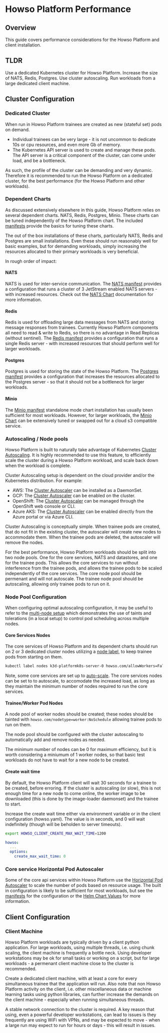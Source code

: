 # Howso Platform Performance

## Overview

This guide covers performance considerations for the Howso Platform and client installation. 

## TLDR
Use a dedicated Kubernetes cluster for Howso Platform.  Increase the size of NATS, Redis, Postgres.  Use cluster autoscaling.  Run workloads from a large dedicated client machine.

## Cluster Configuration

### Dedicated Cluster

When run in Howso Platform trainees are created as new (stateful set) pods on demand.  
- Individual trainees can be very large - it is not uncommon to dedicate 10s or cpu resources, and even more Gb of memory.  
- The Kubernetes API server is used to create and manage these pods.  The API server is a critical component of the cluster, can come under load, and be a bottleneck.

As such, the profile of the cluster can be demanding and very dynamic.  Therefore it is recommended to run the Howso Platform on a dedicated cluster, for the best performance (for the Howso Platform and other workloads).


### Dependent Charts

As discussed extensively elsewhere in this guide, Howso Platform relies on several dependent charts.  NATS, Redis, Postgres, Minio.  These charts can be tuned independently of the Howso Platform chart.  The included [manifests](./manifests) provide the basics for tuning these charts.

The out of the box installations of these charts, particularly NATS, Redis and Postgres are small installations.  Even these should run reasonably well for basic examples, but for demanding workloads, simply increasing the resources allocated to their primary workloads is very beneficial. 

In rough order of impact:

#### NATS

NATS is used for inter-service communication.  The [NATS manifest](./manifests/nats.yaml) provides a configuration that runs a cluster of 3 JetStream enabled NATS servers - with increased resources.  Check out the [NATS Chart](https://github.com/nats-io/k8s/tree/main/helm/charts/nats) documentation for more information.

#### Redis

Redis is used for offloading large data messages from NATS and storing message responses from trainees.  Currently Howso Platform components all need to read & write to Redis, so there is no advantage in Read Replicas (without sentinel).  The [Redis manifest](./manifests/redis.yaml) provides a configuration that runs a single Redis server - with increased resources that should perform well for larger workloads.

#### Postgres

Postgres is used for storing the state of the Howso Platform.  The [Postgres manifest](./manifests/postgres.yaml) provides a configuration that increases the resources allocated to the Postgres server - so that it should not be a bottleneck for larger workloads.

#### Minio

The [Minio manifest](./manifests/minio.yaml) standalone mode chart installation has usually been sufficient for most workloads.  However, for larger workloads, the [Minio Chart](https://github.com/minio/minio/blob/master/helm/minio/README.md) can be extensively tuned or swapped out for a cloud s3 compatible service.

### Autoscaling / Node pools

Howso Platform is built to naturally take advantage of Kubernetes [Cluster Autoscaling](https://kubernetes.io/docs/concepts/cluster-administration/cluster-autoscaling/).  It is highly recommended to use this feature, to efficiently scale the cluster during a Howso Platform workload, and scale back down when the workload is complete.

Cluster Autoscaling setup is dependent on the cloud provider and/or the Kubernetes distribution. For example:
- AWS: The [Cluster Autoscaler](https://docs.aws.amazon.com/eks/latest/userguide/cluster-autoscaler.html) can be installed as a DaemonSet.
- GCP: The [Cluster Autoscaler](https://cloud.google.com/kubernetes-engine/docs/concepts/cluster-autoscaler) can be enabled on the cluster.
- OpenShift: The [Cluster Autoscaler](https://docs.openshift.com/container-platform/latest/machine_management/applying-autoscaling.html) can be managed through the OpenShift web console or CLI.
- Azure AKS: The [Cluster Autoscaler](https://learn.microsoft.com/en-us/azure/aks/cluster-autoscaler) can be enabled directly from the Azure portal or via Azure CLI.

Cluster Autoscaling is conceptually simple.  When trainee pods are created, that do not fit in the existing cluster, the autoscaler will create new nodes to accommodate them.  When the trainee pods are deleted, the autoscaler will remove the nodes.

For the best performance, Howso Platform workloads should be split into two node pools.  One for the core services, NATS and datastores, and one for the trainee pods.  This allows the core services to run without interference from the trainee pods, and allows the trainee pods to be scaled independently of the core services.  The core node pool should be permenant and will not autoscale.  The trainee node pool should be autoscaling, allowing only trainee pods to run on it.

### Node Pool Configuration
When configuring optimal autoscaling configuration, it may be useful to refer to the [multi-node setup](../prereqs/README.md#multi-node-k3d-cluster) which demonstrates the use of taints and tolerations (in a local setup) to control pod scheduling across multiple nodes.

#### Core Services Nodes
The core services of Howso Platform and its dependent charts should run on 2 or 3 dedicated cluster nodes utilizing a [node label](../prereqs/README.md#multi-node-k3d-cluster), to keep trainee pods from starting on them.

```sh
kubectl label nodes k3d-platformk8s-server-0 howso.com/allowWorkers=False --overwrite
```

Note, some core services are set up to [auto-scale](#core-service-horizontal-pod-autoscaler).  The core services nodes can be set to to autoscale, to accomodate the increased load, as long as they maintain the minimum number of nodes required to run the core services. 

#### Trainee/Worker Pod Nodes
A node pool of worker nodes should be created; these nodes should be tainted with `howso.com/nodetype=worker:NoSchedule` allowing trainee pods to run on them.

The node pool should be configured with the cluster autoscaling to automatically add and remove nodes as needed.

The minimum number of nodes can be 0 for maximum efficiency, but it is worth considering a miniumum of 1 worker nodes, so that basic test workloads do not have to wait for a new node to be created.


#### Create wait time
By default, the Howso Platform client will wait 30 seconds for a trainee to be created, before erroring.  If the cluster is autoscaling (or slow), this is not enough time for a new node to come online, the worker image to be downloaded (this is done by the image-loader daemonset) and the trainee to start.

Increase the create wait time either via environment variable or in the client configuration (howso.yaml).  The value is in seconds, and 0 will wait indefinitely (though will be beholden to server timeouts).

```sh
export HOWSO_CLIENT_CREATE_MAX_WAIT_TIME=1200
```

```yaml
howso:
  ... 
  options:
    create_max_wait_time: 0
```

### Core service Horizontal Pod Autoscaler

Some of the core api services within Howso Platform use the [Horizontal Pod Autoscaler](https://kubernetes.io/docs/tasks/run-application/horizontal-pod-autoscale/) to scale the number of pods based on resource usage.  The built in configuration is likely to be sufficient for most workloads, but see the [manifests](./manifests/howso-platform.yaml) for the configuration or the [Helm Chart Values](../common/README.md#howso-platform-helm-chart-values) for more information.


## Client Configuration 


### Client Machine

Howso Platform workloads are typically driven by a client python application.  For large workloads, using multiple threads, i.e. using chunk scaling, the client machine is frequently a bottle neck.  Using developer workstations may be ok for small tasks or working on a script, but for large workloads - a permenant client machine close to the cluster is recommended. 

Create a dedicated client machine, with at least a core for every simultaneous trainee that the application will run.  Also note that non Howso Platform activity on the client, i.e. other miscellaneous data or machine learning tasks using python libraries, can further increase the demands on the client machine - especially when running simultaneous threads.

A stable network connection to the cluster is required.  A key reason that using, even a powerful developer workstations, can lead to issues is they frequently are using WiFi with VPNs, and may be expected to move - when a large run may expect to run for hours or days - this will result in issues. 



